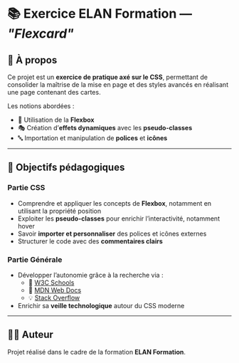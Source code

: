 # 📚 Exercice ELAN Formation — *"Flexcard"*

## 📝 À propos  
Ce projet est un **exercice de pratique axé sur le CSS**, permettant de consolider la maîtrise de la mise en page et des styles avancés en réalisant une page contenant des cartes.  

Les notions abordées :  
- 📐 Utilisation de la **Flexbox**  
- 🎭 Création d’**effets dynamiques** avec les **pseudo-classes**  
- 🔤 Importation et manipulation de **polices** et **icônes**  

---

## 🎯 Objectifs pédagogiques  

### Partie **CSS**  
- Comprendre et appliquer les concepts de **Flexbox**, notamment en utilisant la propriété position 
- Exploiter les **pseudo-classes** pour enrichir l’interactivité, notamment hover  
- Savoir **importer et personnaliser** des polices et icônes externes  
- Structurer le code avec des **commentaires clairs**  

### Partie **Générale**  
- Développer l’autonomie grâce à la recherche via :  
  - 📖 [W3C Schools](https://www.w3schools.com/)  
  - 🦊 [MDN Web Docs](https://developer.mozilla.org/)  
  - 💡 [Stack Overflow](https://stackoverflow.com/)  
- Enrichir sa **veille technologique** autour du CSS moderne  

---

## 👨‍💻 Auteur  
Projet réalisé dans le cadre de la formation **ELAN Formation**.  
